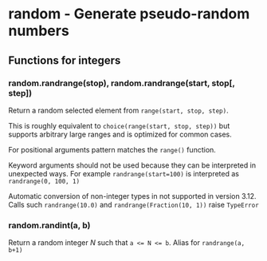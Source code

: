 # random - Generate pseudo-random numbers

## Functions for integers

### random.randrange(stop), random.randrange(start, stop\[, step\])

Return a random selected element from `range(start, stop, step)`.

This is roughly equivalent to `choice(range(start, stop, step))` but supports arbitrary
large ranges and is optimized for common cases.

For positional arguments pattern matches the `range()` function.

Keyword arguments should not be used because they can be interpreted in unexpected ways.
For example `randrange(start=100)` is interpreted as `randrange(0, 100, 1)`

Automatic conversion of non-integer types in not supported in version 3.12.
Calls such `randrange(10.0)` and `randrange(Fraction(10, 1))` raise `TypeError`

### random.randint(a, b)

Return a random integer _N_ such that `a <= N <= b`. Alias for `randrange(a, b+1)`
